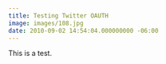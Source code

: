 ```yaml
---
title: Testing Twitter OAUTH
image: images/108.jpg
date: 2010-09-02 14:54:04.000000000 -06:00
---
```

This is a test.
